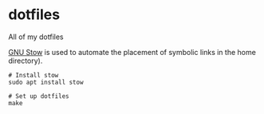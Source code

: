 # dotfiles

All of my dotfiles

[GNU Stow](https://www.gnu.org/software/stow/) is used to automate the placement of symbolic links in the home directory).

```
# Install stow
sudo apt install stow

# Set up dotfiles
make
```
